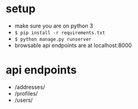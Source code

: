 # setup
- make sure you are on python 3
- `$ pip install -r requirements.txt`
- `$ python manage.py runserver`
- browsable api endpoints are at localhost:8000

# api endpoints
- /addresses/
- /profiles/
- /users/
